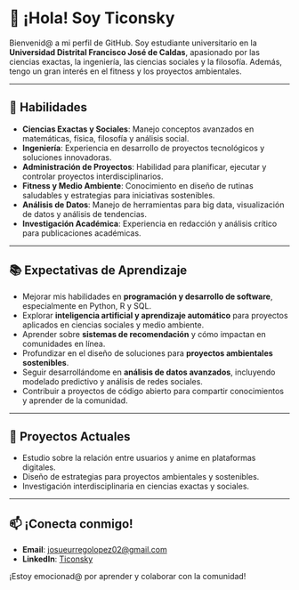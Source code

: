 # 👋 ¡Hola! Soy Ticonsky

Bienvenid@ a mi perfil de GitHub. Soy estudiante universitario en la **Universidad Distrital Francisco José de Caldas**, apasionado por las ciencias exactas, la ingeniería, las ciencias sociales y la filosofía. Además, tengo un gran interés en el fitness y los proyectos ambientales.

---

## 🔧 Habilidades

- **Ciencias Exactas y Sociales**: Manejo conceptos avanzados en matemáticas, física, filosofía y análisis social.
- **Ingeniería**: Experiencia en desarrollo de proyectos tecnológicos y soluciones innovadoras.
- **Administración de Proyectos**: Habilidad para planificar, ejecutar y controlar proyectos interdisciplinarios.
- **Fitness y Medio Ambiente**: Conocimiento en diseño de rutinas saludables y estrategias para iniciativas sostenibles.
- **Análisis de Datos**: Manejo de herramientas para big data, visualización de datos y análisis de tendencias.
- **Investigación Académica**: Experiencia en redacción y análisis crítico para publicaciones académicas.

---

## 📚 Expectativas de Aprendizaje

- Mejorar mis habilidades en **programación y desarrollo de software**, especialmente en Python, R y SQL.
- Explorar **inteligencia artificial y aprendizaje automático** para proyectos aplicados en ciencias sociales y medio ambiente.
- Aprender sobre **sistemas de recomendación** y cómo impactan en comunidades en línea.
- Profundizar en el diseño de soluciones para **proyectos ambientales sostenibles**.
- Seguir desarrollándome en **análisis de datos avanzados**, incluyendo modelado predictivo y análisis de redes sociales.
- Contribuir a proyectos de código abierto para compartir conocimientos y aprender de la comunidad.

---

## 🌱 Proyectos Actuales

- Estudio sobre la relación entre usuarios y anime en plataformas digitales.
- Diseño de estrategias para proyectos ambientales y sostenibles.
- Investigación interdisciplinaria en ciencias exactas y sociales.

---

## 📫 ¡Conecta conmigo!

- **Email**: [josueurregolopez02@gmail.com](mailto:josueurregolopez02@gmail.com)
- **LinkedIn**: [Ticonsky](https://www.linkedin.com/in/ticonsky)

¡Estoy emocionad@ por aprender y colaborar con la comunidad!

<!---
Ticonsky-Yusky/Ticonsky-Yusky is a ✨ special ✨ repository because its `README.md` (this file) appears on your GitHub profile.
You can click the Preview link to take a look at your changes.
--->
